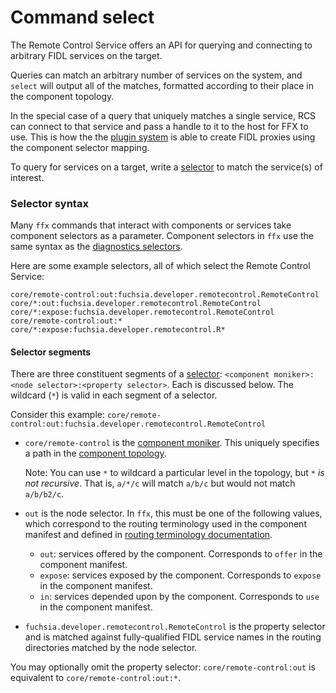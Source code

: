 # Command select

The Remote Control Service offers an API for querying and connecting
to arbitrary FIDL services on the target.

Queries can match an arbitrary number of services on the system, and `select`
will output all of the matches, formatted according to their place in the
component topology.

In the special case of a query that uniquely matches a single service, RCS can
connect to that service and pass a handle to it to the host for FFX to use.
This is how the the [plugin system][ffx-plugins] is able to create FIDL
proxies using the component selector mapping.

To query for services on a target, write a [selector][fidl-selector] to
match the service(s) of interest.

### Selector syntax

Many `ffx` commands that interact with components or services take component
selectors as a parameter. Component selectors in `ffx` use the same syntax as
the [diagnostics selectors][selectors].

Here are some example selectors, all of which select the Remote Control Service:

```
core/remote-control:out:fuchsia.developer.remotecontrol.RemoteControl
core/*:out:fuchsia.developer.remotecontrol.RemoteControl
core/*:expose:fuchsia.developer.remotecontrol.RemoteControl
core/remote-control:out:*
core/*:expose:fuchsia.developer.remotecontrol.R*
```


#### Selector segments

There are three constituent segments of a [selector][selectors]:
`<component moniker>:<node selector>:<property selector>`. Each is discussed
below. The wildcard (`*`) is valid in each segment of a selector.

Consider this example:
  `core/remote-control:out:fuchsia.developer.remotecontrol.RemoteControl`

- `core/remote-control` is the [component moniker][component-moniker].
  This uniquely specifies a path in the [component topology][component-topology].

  Note: You can use `*` to wildcard a particular level in the topology, but *`*`
  is not recursive*. That is, `a/*/c` will match `a/b/c` but would not match
  `a/b/b2/c`.

- `out` is the node selector. In `ffx`, this must be one of the following
  values, which correspond to the routing terminology used in the component
  manifest and defined in [routing terminology documentation][component-routing].
  - `out`: services offered by the component. Corresponds to `offer` in the
    component manifest.
  - `expose`: services exposed by the component. Corresponds to `expose` in the
    component manifest.
  - `in`: services depended upon by the component. Corresponds to `use` in the
    component manifest.
- `fuchsia.developer.remotecontrol.RemoteControl` is the property selector and
  is matched against fully-qualified FIDL service names in the routing
  directories matched by the node selector.

You may optionally omit the property selector: `core/remote-control:out` is
equivalent to `core/remote-control:out:*`.

[component-moniker]: /reference/components/moniker.md
[component-routing]: /concepts/components/v2/capabilities/README.md#routing-terminology
[component-topology]: /concepts/components/v2/topology.md
[ffx-plugins]: /development/tools/ffx/development/plugins.md
[fidl-selector]: https://fuchsia.dev/reference/fidl/fuchsia.diagnostics#Selector
[selectors]: /reference/diagnostics/selectors.md
